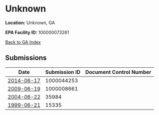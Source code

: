 # Unknown

**Location:** Unknown, GA

**EPA Facility ID:** 100000073261

[Back to GA Index](../../index.md)

## Submissions

| Date | Submission ID | Document Control Number |
|------|--------------|-------------------------|
| [2014-06-17](submissions/1000044253.md) | 1000044253 |  |
| [2009-06-19](submissions/1000008661.md) | 1000008661 |  |
| [2004-06-22](submissions/35984.md) | 35984 |  |
| [1999-06-21](submissions/15335.md) | 15335 |  |
